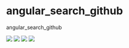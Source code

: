 # angular_search_github
angular_search_github

<img src="https://github.com/jmortega/angular_github_search/blob/master/images/img1.png" />

<img src="https://github.com/jmortega/angular_github_search/blob/master/images/img2.png" />

<img src="https://github.com/jmortega/angular_github_search/blob/master/images/img3.png" />

<img src="https://github.com/jmortega/angular_github_search/blob/master/images/img4.png" />
